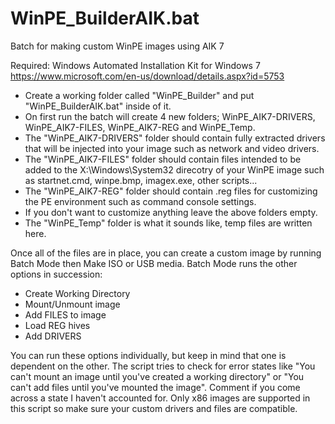 # WinPE_BuilderAIK.bat
Batch for making custom WinPE images using AIK 7

Required: Windows Automated Installation Kit for Windows 7
https://www.microsoft.com/en-us/download/details.aspx?id=5753

- Create a working folder called "WinPE_Builder" and put "WinPE_BuilderAIK.bat" inside of it.
- On first run the batch will create 4 new folders; WinPE_AIK7-DRIVERS, WinPE_AIK7-FILES, WinPE_AIK7-REG and WinPE_Temp.
- The "WinPE_AIK7-DRIVERS" folder should contain fully extracted drivers that will be injected into your image such as network and video drivers.
- The "WinPE_AIK7-FILES" folder should contain files intended to be added to the X:\Windows\System32 direcotry of your WinPE image such as startnet.cmd, winpe.bmp, imagex.exe, other scripts...
- The "WinPE_AIK7-REG" folder should contain .reg files for customizing the PE environment such as command console settings.
- If you don't want to customize anything leave the above folders empty.
- The "WinPE_Temp" folder is what it sounds like, temp files are written here.

Once all of the files are in place, you can create a custom image by running Batch Mode then Make ISO or USB media.  Batch Mode runs the other options in succession: 
- Create Working Directory
- Mount/Unmount image
- Add FILES to image
- Load REG hives
- Add DRIVERS

You can run these options individually, but keep in mind that one is dependent on the other.  The script tries to check for error states like "You can't mount an image until you've created a working directory" or "You can't add files until you've mounted the image".  Comment if you come across a state I haven't accounted for.  Only x86 images are supported in this script so make sure your custom drivers and files are compatible.
